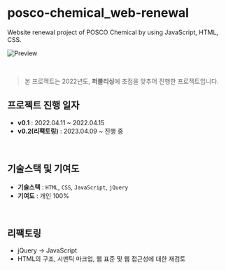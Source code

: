 # posco-chemical_web-renewal
Website renewal project of POSCO Chemical by using JavaScript, HTML, CSS.

![Preview](https://user-images.githubusercontent.com/126065194/231803042-62cc840c-576a-4ca0-ac31-54116fea8727.png)

<br />

> 본 프로젝트는 2022년도, **퍼블리싱**에 초점을 맞추어 진행한 프로젝트입니다. 

## 프로젝트 진행 일자
- **v0.1** : 2022.04.11 ~ 2022.04.15
- **v0.2(리팩토링)** : 2023.04.09 ~ 진행 중

<br />

## 기술스택 및 기여도
- **기술스택** : `HTML`, `CSS`, `JavaScript`, `jQuery`
- **기여도** : 개인 100%

<br />

## 리팩토링
- jQuery -> JavaScript
- HTML의 구조, 시멘틱 마크업, 웹 표준 및 웹 접근성에 대한 재검토
